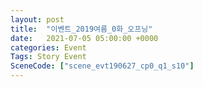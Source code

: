 ```yaml
---
layout: post
title:  "이벤트_2019여름_0화_오프닝"
date:   2021-07-05 05:00:00 +0000
categories: Event
Tags: Story Event
SceneCode: ["scene_evt190627_cp0_q1_s10"]
---
```

